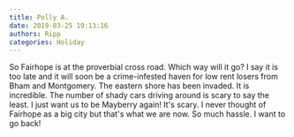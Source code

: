 ```yaml
---
title: Polly A.
date: 2019-03-25 19:13:16
authors: Ripp
categories: Holiday
---
```


 So Fairhope is at the proverbial cross road. Which way will it go? I say it is too late and it will soon be a crime-infested haven for low rent losers from Bham and Montgomery. The eastern shore has been invaded. It is incredible. The number of shady cars driving around is scary to say the least. I just want us to be Mayberry again! It's scary. I never thought of Fairhope as a big city but that's what we are now. So much hassle. I want to go back!